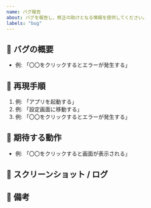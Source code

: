 ```yaml
---
name: バグ報告
about: バグを報告し、修正の助けとなる情報を提供してください。
labels: "bug"
---
```


## 🐛 バグの概要
<!-- 発生した問題の概要を簡単に説明してください。 -->
- 例: 「〇〇をクリックするとエラーが発生する」


## 🎯 再現手順
<!-- バグを再現するための手順を記載してください。 -->
1. 例: 「アプリを起動する」
2. 例: 「設定画面に移動する」
3. 例: 「〇〇をクリックするとエラーが発生する」


## 🚨 期待する動作
<!-- どのような動作が期待されるかを記載してください。 -->
- 例: 「〇〇をクリックすると画面が表示される」


## 📸 スクリーンショット / ログ
<!-- エラーが発生した場合のスクリーンショットやログを添付 -->


## 🏁 備考
<!-- その他、開発者に伝えたい情報があれば記載してください。 -->
